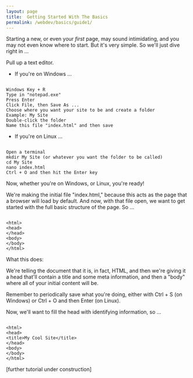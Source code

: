 ```yaml
---
layout: page
title:  Getting Started With The Basics
permalink: /webdev/basics/guide1/
---
```

Starting a new, or even your *first* page, may sound intimidating, and you may not even know where to start. But it's very simple. So we'll just dive right in ...

Pull up a text editor.

 - If you're on Windows ...

<code>
Windows Key + R
Type in "notepad.exe"
Press Enter
Click File, then Save As ...
Choose where you want your site to be and create a folder
Example: My Site
Double-click the folder
Name this file "index.html" and then save
</code>

 - If you're on Linux ...

<code>
Open a terminal
mkdir My Site (or whatever you want the folder to be called)
cd My Site
nano index.html
Ctrl + O and then hit the Enter key
</code>

Now, whether you're on Windows, or Linux, you're ready!

We're making the initial file "index.html," because this acts as the page that a browser will load by default. And now, with that file open, we want to get started with the full basic structure of the page. So ...

<code>
&lt;html&gt;
&lt;head&gt;
&lt;/head&gt;
&lt;body&gt;
&lt;/body&gt;
&lt;/html&gt;
</code>

What this does:

We're telling the document that it is, in fact, HTML, and then we're giving it a head that'll contain a title and some meta information, and then a "body" where all of your initial content will be.

Remember to periodically save what you're doing, either with Ctrl + S (on Windows) or Ctrl + O and then Enter (on Linux).

Now, we'll want to fill the head with identifying information, so ...

<code>
&lt;html&gt;
&lt;head&gt;
&lt;title&gt;My Cool Site&lt;/title&gt;
&lt;/head&gt;
&lt;body&gt;
&lt;/body&gt;
&lt;/html&gt;
</code>

[further tutorial under construction]